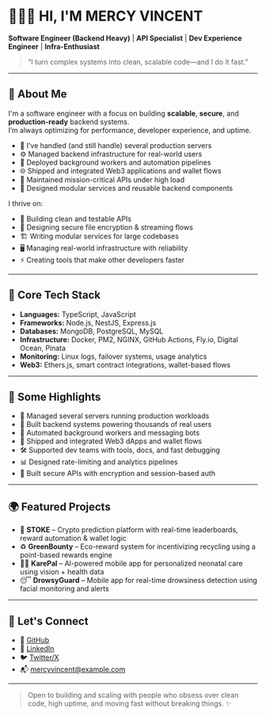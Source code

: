 # 👩🏽‍💻 HI, I'M MERCY VINCENT

**Software Engineer (Backend Heavy)** | **API Specialist** | **Dev Experience Engineer** | **Infra-Enthusiast**

> “I turn complex systems into clean, scalable code—and I do it fast.”

---

## 🚀 About Me

I'm a software engineer with a focus on building **scalable**, **secure**, and **production-ready** backend systems.  
I’m always optimizing for performance, developer experience, and uptime.

- 🧠 I’ve handled (and still handle) several production servers
- ⚙️ Managed backend infrastructure for real-world users
- 🔁 Deployed background workers and automation pipelines
- 🌐 Shipped and integrated Web3 applications and wallet flows
- 🚨 Maintained mission-critical APIs under high load
- 🧩 Designed modular services and reusable backend components

I thrive on:

- 🧼 Building clean and testable APIs
- 🔐 Designing secure file encryption & streaming flows
- 🏗️ Writing modular services for large codebases
- 🖥️ Managing real-world infrastructure with reliability
- ⚡ Creating tools that make other developers faster

---

## 🧠 Core Tech Stack

- **Languages:** TypeScript, JavaScript  
- **Frameworks:** Node.js, NestJS, Express.js  
- **Databases:** MongoDB, PostgreSQL, MySQL  
- **Infrastructure:** Docker, PM2, NGINX, GitHub Actions, Fly.io, Digital Ocean, Pinata  
- **Monitoring:** Linux logs, failover systems, usage analytics  
- **Web3:** Ethers.js, smart contract integrations, wallet-based flows  

---

## 🔧 Some Highlights

- 🔌 Managed several servers running production workloads  
- 👥 Built backend systems powering thousands of real users  
- 🤖 Automated background workers and messaging bots  
- 🧱 Shipped and integrated Web3 dApps and wallet flows  
- 🛠️ Supported dev teams with tools, docs, and fast debugging  
- 📊 Designed rate-limiting and analytics pipelines  
- 🔐 Built secure APIs with encryption and session-based auth  

---

## 🌍 Featured Projects

- 🎯 **STOKE** – Crypto prediction platform with real-time leaderboards, reward automation & wallet logic  
- ♻️ **GreenBounty** – Eco-reward system for incentivizing recycling using a point-based rewards engine  
- 👶🏽 **KarePal** – AI-powered mobile app for personalized neonatal care using vision + health data  
- 😴 **DrowsyGuard** – Mobile app for real-time drowsiness detection using facial monitoring and alerts  

---

## 📡 Let's Connect

- 🔗 [GitHub](https://github.com/YOUR_USERNAME)
- 💼 [LinkedIn](https://linkedin.com/in/YOUR_PROFILE)
- 🐦 [Twitter/X](https://twitter.com/YOUR_HANDLE)
- 📬 mercyvincent@example.com

---

> Open to building and scaling with people who obsess over clean code, high uptime, and moving fast without breaking things. ✨
